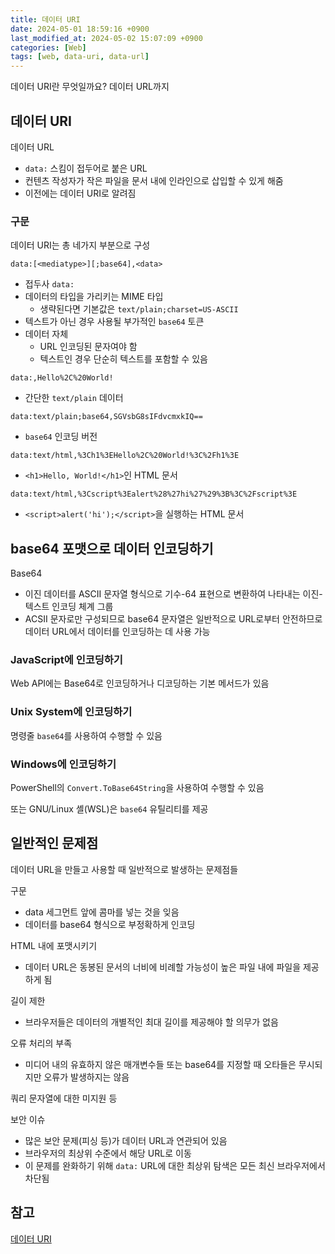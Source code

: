 ```yaml
---
title: 데이터 URI
date: 2024-05-01 18:59:16 +0900
last_modified_at: 2024-05-02 15:07:09 +0900
categories: [Web]
tags: [web, data-uri, data-url]
---
```


데이터 URI란 무엇일까요? 데이터 URL까지

## 데이터 URI

데이터 URL

- `data:` 스킴이 접두어로 붙은 URL
- 컨텐츠 작성자가 작은 파일을 문서 내에 인라인으로 삽입할 수 있게 해줌
- 이전에는 데이터 URI로 알려짐

### 구문

데이터 URI는 총 네가지 부분으로 구성

```
data:[<mediatype>][;base64],<data>
```

- 접두사 `data:`
- 데이터의 타입을 가리키는 MIME 타입
  - 생략된다면 기본값은 `text/plain;charset=US-ASCII`
- 텍스트가 아닌 경우 사용될 부가적인 `base64` 토큰
- 데이터 자체
  - URL 인코딩된 문자여야 함
  - 텍스트인 경우 단순히 텍스트를 포함할 수 있음

```
data:,Hello%2C%20World!
```

- 간단한 `text/plain` 데이터

```
data:text/plain;base64,SGVsbG8sIFdvcmxkIQ==
```

- `base64` 인코딩 버전

```
data:text/html,%3Ch1%3EHello%2C%20World!%3C%2Fh1%3E
```

- `<h1>Hello, World!</h1>`인 HTML 문서

```
data:text/html,%3Cscript%3Ealert%28%27hi%27%29%3B%3C%2Fscript%3E
```

- `<script>alert('hi');</script>`을 실행하는 HTML 문서

## base64 포맷으로 데이터 인코딩하기

Base64

- 이진 데이터를 ASCII 문자열 형식으로 기수-64 표현으로 변환하여 나타내는 이진-텍스트 인코딩 체계 그룹
- ACSII 문자로만 구성되므로 base64 문자열은 일반적으로 URL로부터 안전하므로 데이터 URL에서 데이터를 인코딩하는 데 사용 가능

### JavaScript에 인코딩하기

Web API에는 Base64로 인코딩하거나 디코딩하는 기본 메서드가 있음

### Unix System에 인코딩하기

명령줄 `base64`를 사용하여 수행할 수 있음

### Windows에 인코딩하기

PowerShell의 `Convert.ToBase64String`을 사용하여 수행할 수 있음

또는 GNU/Linux 셸(WSL)은 `base64` 유틸리티를 제공

## 일반적인 문제점

데이터 URL을 만들고 사용할 때 일반적으로 발생하는 문제점들

구문

- data 세그먼트 앞에 콤마를 넣는 것을 잊음
- 데이터를 base64 형식으로 부정확하게 인코딩

HTML 내에 포맷시키기

- 데이터 URL은 동봉된 문서의 너비에 비례할 가능성이 높은 파일 내에 파일을 제공하게 됨

길이 제한

- 브라우저들은 데이터의 개별적인 최대 길이를 제공해야 할 의무가 없음

오류 처리의 부족

- 미디어 내의 유효하지 않은 매개변수들 또는 base64를 지정할 때 오타들은 무시되지만 오류가 발생하지는 않음

쿼리 문자열에 대한 미지원 등

보안 이슈

- 많은 보안 문제(피싱 등)가 데이터 URL과 연관되어 있음
- 브라우저의 최상위 수준에서 해당 URL로 이동
- 이 문제를 완화하기 위해 `data:` URL에 대한 최상위 탐색은 모든 최신 브라우저에서 차단됨

## 참고

[데이터 URI](https://developer.mozilla.org/ko/docs/Web/HTTP/Basics_of_HTTP/Data_URLs)
